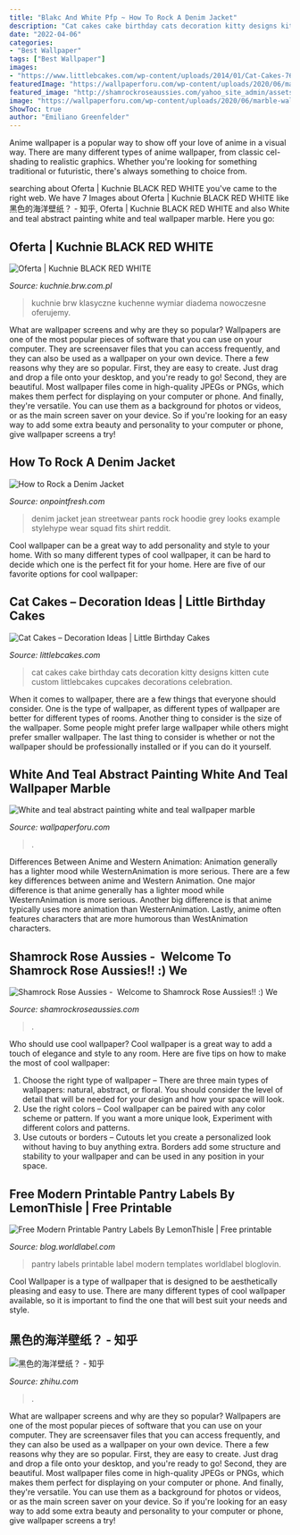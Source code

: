 ```yaml
---
title: "Blakc And White Pfp ~ How To Rock A Denim Jacket"
description: "Cat cakes cake birthday cats decoration kitty designs kitten cute custom littlebcakes cupcakes decorations celebration"
date: "2022-04-06"
categories:
- "Best Wallpaper"
tags: ["Best Wallpaper"]
images:
- "https://www.littlebcakes.com/wp-content/uploads/2014/01/Cat-Cakes-768x1024.jpg"
featuredImage: "https://wallpaperforu.com/wp-content/uploads/2020/06/marble-wallpaper-20061713122742048x1152.jpg"
featured_image: "http://shamrockroseaussies.com/yahoo_site_admin/assets/images/DSC_0354.95233241_std.jpg"
image: "https://wallpaperforu.com/wp-content/uploads/2020/06/marble-wallpaper-20061713122742048x1152.jpg"
ShowToc: true
author: "Emiliano Greenfelder"
---
```



Anime wallpaper is a popular way to show off your love of anime in a visual way. There are many different types of anime wallpaper, from classic cel-shading to realistic graphics. Whether you're looking for something traditional or futuristic, there's always something to choice from.

	

		
searching about Oferta | Kuchnie BLACK RED WHITE you've came to the right web. We have 7 Images about Oferta | Kuchnie BLACK RED WHITE like 黑色的海洋壁纸？ - 知乎, Oferta | Kuchnie BLACK RED WHITE and also White and teal abstract painting white and teal wallpaper marble. Here you go:
		
    
## Oferta | Kuchnie BLACK RED WHITE

<img loading=lazy src="https://kuchnie.brw.com.pl/uploads/tx_protspot/diadema_2.jpg" onerror="this.onerror=null;this.src='https://tse4.mm.bing.net/th?id=OIP.jGJlL8Dh94sjMiRk9NjaSwHaEK&amp;pid=15.1';" alt="Oferta | Kuchnie BLACK RED WHITE">

_Source: kuchnie.brw.com.pl_

>kuchnie brw klasyczne kuchenne wymiar diadema nowoczesne oferujemy. 

	

What are wallpaper screens and why are they so popular?
Wallpapers are one of the most popular pieces of software that you can use on your computer. They are screensaver files that you can access frequently, and they can also be used as a wallpaper on your own device. There a few reasons why they are so popular. First, they are easy to create. Just drag and drop a file onto your desktop, and you're ready to go! Second, they are beautiful. Most wallpaper files come in high-quality JPEGs or PNGs, which makes them perfect for displaying on your computer or phone. And finally, they're versatile. You can use them as a background for photos or videos, or as the main screen saver on your device. So if you're looking for an easy way to add some extra beauty and personality to your computer or phone, give wallpaper screens a try!

    
## How To Rock A Denim Jacket

<img loading=lazy src="http://onpointfresh.com/wp-content/uploads/2016/03/LQwaIPT.jpg" onerror="this.onerror=null;this.src='https://tse4.mm.bing.net/th?id=OIP.ipcZ7GTuxgOTST17ONCt4gHaLH&amp;pid=15.1';" alt="How to Rock a Denim Jacket">

_Source: onpointfresh.com_

>denim jacket jean streetwear pants rock hoodie grey looks example stylehype wear squad fits shirt reddit. 

	

Cool wallpaper can be a great way to add personality and style to your home. With so many different types of cool wallpaper, it can be hard to decide which one is the perfect fit for your home. Here are five of our favorite options for cool wallpaper: 

    
## Cat Cakes – Decoration Ideas | Little Birthday Cakes

<img loading=lazy src="https://www.littlebcakes.com/wp-content/uploads/2014/01/Cat-Cakes-768x1024.jpg" onerror="this.onerror=null;this.src='https://tse1.mm.bing.net/th?id=OIP.jbRD8EuJdDobZfYOERjOagHaJ4&amp;pid=15.1';" alt="Cat Cakes – Decoration Ideas | Little Birthday Cakes">

_Source: littlebcakes.com_

>cat cakes cake birthday cats decoration kitty designs kitten cute custom littlebcakes cupcakes decorations celebration. 

	

When it comes to wallpaper, there are a few things that everyone should consider. One is the type of wallpaper, as different types of wallpaper are better for different types of rooms. Another thing to consider is the size of the wallpaper. Some people might prefer large wallpaper while others might prefer smaller wallpaper. The last thing to consider is whether or not the wallpaper should be professionally installed or if you can do it yourself.

    
## White And Teal Abstract Painting White And Teal Wallpaper Marble

<img loading=lazy src="https://wallpaperforu.com/wp-content/uploads/2020/06/marble-wallpaper-20061713122742048x1152.jpg" onerror="this.onerror=null;this.src='https://tse4.mm.bing.net/th?id=OIP.c8o6E6US1w0q-ZrbnKPevgHaEK&amp;pid=15.1';" alt="White and teal abstract painting white and teal wallpaper marble">

_Source: wallpaperforu.com_

>. 

	

Differences Between Anime and Western Animation: Animation generally has a lighter mood while WesternAnimation is more serious.
There are a few key differences between anime and Western Animation. One major difference is that anime generally has a lighter mood while WesternAnimation is more serious. Another big difference is that anime typically uses more animation than WesternAnimation. Lastly, anime often features characters that are more humorous than WestAnimation characters.

    
## Shamrock Rose Aussies - ﻿﻿﻿ Welcome To Shamrock Rose Aussies!! :) We

<img loading=lazy src="http://shamrockroseaussies.com/yahoo_site_admin/assets/images/DSC_0354.95233241_std.jpg" onerror="this.onerror=null;this.src='https://tse4.mm.bing.net/th?id=OIP.tKZ7SRJSoJLoXo2urBcI_AHaE-&amp;pid=15.1';" alt="Shamrock Rose Aussies - ﻿﻿﻿ Welcome to Shamrock Rose Aussies!! :) We">

_Source: shamrockroseaussies.com_

>. 

	

Who should use cool wallpaper?
Cool wallpaper is a great way to add a touch of elegance and style to any room. Here are five tips on how to make the most of cool wallpaper: 
1) Choose the right type of wallpaper – There are three main types of wallpapers: natural, abstract, or floral. You should consider the level of detail that will be needed for your design and how your space will look. 
2) Use the right colors – Cool wallpaper can be paired with any color scheme or pattern. If you want a more unique look, Experiment with different colors and patterns. 
3) Use cutouts or borders – Cutouts let you create a personalized look without having to buy anything extra. Borders add some structure and stability to your wallpaper and can be used in any position in your space.

    
## Free Modern Printable Pantry Labels By LemonThisle | Free Printable

<img loading=lazy src="https://blog.worldlabel.com/wp-content/myfiles/2016/04/pantry-labels-WL-1603201.jpg" onerror="this.onerror=null;this.src='https://tse3.mm.bing.net/th?id=OIP._CXBdQDFNQ1lA6V_SNqbSwHaLL&amp;pid=15.1';" alt="Free Modern Printable Pantry Labels By LemonThisle | Free printable">

_Source: blog.worldlabel.com_

>pantry labels printable label modern templates worldlabel bloglovin. 

	

Cool Wallpaper is a type of wallpaper that is designed to be aesthetically pleasing and easy to use. There are many different types of cool wallpaper available, so it is important to find the one that will best suit your needs and style.

    
## 黑色的海洋壁纸？ - 知乎

<img loading=lazy src="https://pic3.zhimg.com/v2-19d777d40c51e6f6f503ea5442611ec7_r.jpg?source=1940ef5c" onerror="this.onerror=null;this.src='https://tse2.mm.bing.net/th?id=OIP.WAut5c35v23R9m58lGcuXQHaNK&amp;pid=15.1';" alt="黑色的海洋壁纸？ - 知乎">

_Source: zhihu.com_

>. 

	

What are wallpaper screens and why are they so popular?
Wallpapers are one of the most popular pieces of software that you can use on your computer. They are screensaver files that you can access frequently, and they can also be used as a wallpaper on your own device. There a few reasons why they are so popular. First, they are easy to create. Just drag and drop a file onto your desktop, and you're ready to go! Second, they are beautiful. Most wallpaper files come in high-quality JPEGs or PNGs, which makes them perfect for displaying on your computer or phone. And finally, they're versatile. You can use them as a background for photos or videos, or as the main screen saver on your device. So if you're looking for an easy way to add some extra beauty and personality to your computer or phone, give wallpaper screens a try!

